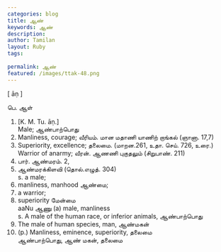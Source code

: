 ```yaml
---
categories: blog
title: ஆண்
keywords: ஆண்
description: 
author: Tamilan
layout: Ruby
tags: 
 
permalink: ஆண்
featured: /images/ttak-48.png
---
```

  
[ āṇ ]  
  
பெ. ஆள்  
1. [K. M. Tu. āṇ.]  
Male; ஆண்பாற்பொது  
2. Manliness, courage; வீரியம். மான மதாணி யாணிற் றாங்கல் (ஞானா. 17,7)  
3. Superiority, excellence; தலைமை. (மாறன.261, உதா. செய். 726, உரை.) Warrior of anarmy; வீரன். ஆணணி புகுதலும் (சிறுபாண். 211)  
5. பார். ஆண்மரம். 2,  
3. ஆண்மரக்கிளவி (தொல்.எழுத். 304)  
s. a male;  
2. manliness, manhood ஆண்மை;  
3. a warrior;  
4. superiority மேன்மை  
aaNu ஆணு (a) male, manliness  
s. A male of the human race, or inferior animals, ஆண்பாற்பொது  
2. The male of human species, man, ஆண்மகன்  
3. (p.) Manliness, eminence, superiority, தலைமை  
ஆண்பாற்பொது, ஆண் மகன், தலைமை